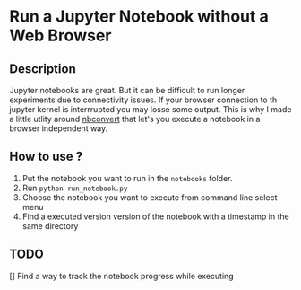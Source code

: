 # Run a Jupyter Notebook without a Web Browser

## Description

Jupyter notebooks are great. But it can be difficult to run longer experiments due to connectivity issues. If your browser connection to th jupyter kernel is interrrupted you may losse some output.
This is why I made a little utlity around [nbconvert](https://nbconvert.readthedocs.io/en/latest/) that let's you execute a notebook in a browser independent way.

## How to use ?

1. Put the notebook you want to run in the `notebooks` folder.
2. Run `python run_notebook.py` 
3. Choose the notebook you want to execute from command line select menu
4. Find a executed version version of the notebook with a timestamp in the same directory

## TODO
[] Find a way to track the notebook progress while executing